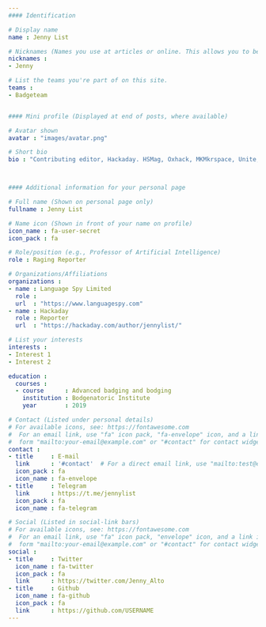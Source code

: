 ```yaml
---
#### Identification

# Display name
name : Jenny List

# Nicknames (Names you use at articles or online. This allows you to be linked at articles.)
nicknames :
- Jenny

# List the teams you're part of on this site.
teams :
- Badgeteam


#### Mini profile (Displayed at end of posts, where available)

# Avatar shown
avatar : "images/avatar.png"

# Short bio
bio : "Contributing editor, Hackaday. HSMag, Oxhack, MKMkrspace, Unite, nGendr, Cidermaker, Dysgu Cymraeg yn araf. G7CKF, makes radio kits, Tall, She/'Er."



#### Additional information for your personal page

# Full name (Shown on personal page only)
fullname : Jenny List

# Name icon (Shown in front of your name on profile)
icon_name : fa-user-secret
icon_pack : fa

# Role/position (e.g., Professor of Artificial Intelligence)
role : Raging Reporter

# Organizations/Affiliations
organizations :
- name : Language Spy Limited
  role :
  url  : "https://www.languagespy.com"
- name : Hackaday
  role : Reporter
  url  : "https://hackaday.com/author/jennylist/"

# List your interests
interests :
- Interest 1
- Interest 2

education :
  courses :
  - course      : Advanced badging and bodging
    institution : Bodgenatoric Institute
    year        : 2019

# Contact (Listed under personal details)
# For available icons, see: https://fontawesome.com
#  For an email link, use "fa" icon pack, "fa-envelope" icon, and a link in the
#  form "mailto:your-email@example.com" or "#contact" for contact widget.
contact :
- title     : E-mail
  link      : '#contact'  # For a direct email link, use "mailto:test@example.org".
  icon_pack : fa
  icon_name : fa-envelope
- title     : Telegram
  link      : https://t.me/jennylist
  icon_pack : fa
  icon_name : fa-telegram

# Social (Listed in social-link bars)
# For available icons, see: https://fontawesome.com
#  For an email link, use "fa" icon pack, "envelope" icon, and a link in the
#  form "mailto:your-email@example.com" or "#contact" for contact widget.
social :
- title     : Twitter
  icon_name : fa-twitter
  icon_pack : fa
  link      : https://twitter.com/Jenny_Alto
- title     : Github
  icon_name : fa-github
  icon_pack : fa
  link      : https://github.com/USERNAME
---
```

